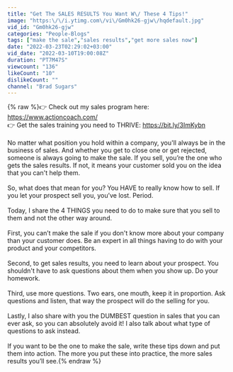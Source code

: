 ```yaml
---
title: "Get The SALES RESULTS You Want W\/ These 4 Tips!"
image: "https:\/\/i.ytimg.com\/vi\/Gm0hk26-gjw\/hqdefault.jpg"
vid_id: "Gm0hk26-gjw"
categories: "People-Blogs"
tags: ["make the sale","sales results","get more sales now"]
date: "2022-03-23T02:29:02+03:00"
vid_date: "2022-03-10T19:00:08Z"
duration: "PT7M47S"
viewcount: "136"
likeCount: "10"
dislikeCount: ""
channel: "Brad Sugars"
---
```

{% raw %}👉 Check out my sales program here: <a rel="nofollow" target="blank" href="https://www.actioncoach.com/">https://www.actioncoach.com/</a><br />👉 Get the sales training you need to THRIVE: <a rel="nofollow" target="blank" href="https://bit.ly/3ImKybn">https://bit.ly/3ImKybn</a><br /><br />No matter what position you hold within a company, you'll always be in the business of sales. And whether you get to close one or get rejected, someone is always going to make the sale. If you sell, you’re the one who gets the sales results. If not, it means your customer sold you on the idea that you can't help them.<br /><br />So, what does that mean for you? You HAVE to really know how to sell. If you let your prospect sell you, you’ve lost. Period. <br /><br />Today, I share the 4 THINGS you need to do to make sure that you sell to them and not the other way around. <br /><br />First, you can’t make the sale if you don't know more about your company than your customer does. Be an expert in all things having to do with your product and your competitors.<br /><br />Second, to get sales results, you need to learn about your prospect. You shouldn't have to ask questions about them when you show up. Do your homework.<br /><br />Third, use more questions. Two ears, one mouth, keep it in proportion. Ask questions and listen, that way the prospect will do the selling for you.<br /><br />Lastly, I also share with you the DUMBEST question in sales that you can ever ask, so you can absolutely avoid it! I also talk about what type of questions to ask instead.<br /><br />If you want to be the one to make the sale, write these tips down and put them into action. The more you put these into practice, the more sales results you’ll see.{% endraw %}
